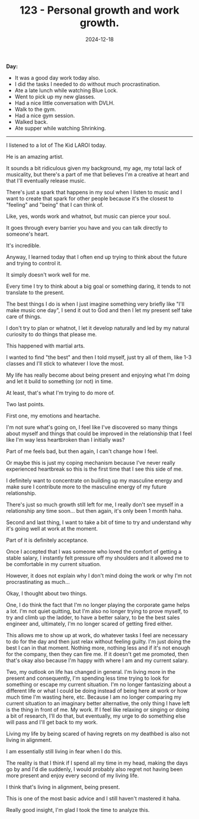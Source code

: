 ﻿---
title: 123 - Personal growth and work growth.
date: 2024-12-18
categories: ["daily"]
tags: posts

---
**Day:** 

- It was a good day work today also.
- I did the tasks I needed to do without much procrastination.
- Ate a late lunch while watching Blue Lock.
- Went to pick up my new glasses.
- Had a nice little conversation with DVLH.
- Walk to the gym.
- Had a nice gym session.
- Walked back.
- Ate supper while watching Shrinking.
---
I listened to a lot of The Kid LAROI today.

He is an amazing artist.

It sounds a bit ridiculous given my background, my age, my total lack of musicality, but there's a part of me that believes I'm a creative at heart and that I'll eventually release music.

There's just a spark that happens in my soul when I listen to music and I want to create that spark for other people because it's the closest to "feeling" and "being" that I can think of.

Like, yes, words work and whatnot, but music can pierce your soul.

It goes through every barrier you have and you can talk directly to someone's heart.

It's incredible.

Anyway, I learned today that I often end up trying to think about the future and trying to control it.

It simply doesn't work well for me.

Every time I try to think about a big goal or something daring, it tends to not translate to the present.

The best things I do is when I just imagine something very briefly like "I'll make music one day", I send it out to God and then I let my present self take care of things.

I don't try to plan or whatnot, I let it develop naturally and led by my natural curiosity to do things that please me.

This happened with martial arts.

I wanted to find "the best" and then I told myself, just try all of them, like 1-3 classes and I'll stick to whatever I love the most.

My life has really become about being present and enjoying what I'm doing and let it build to something (or not) in time.

At least, that's what I'm trying to do more of.

Two last points.

First one, my emotions and heartache.

I'm not sure what's going on, I feel like I've discovered so many things about myself and things that could be improved in the relationship that I feel like I'm way less heartbroken than I initially was?

Part of me feels bad, but then again, I can't change how I feel.

Or maybe this is just my coping mechanism because I've never really experienced heartbreak so this is the first time that I see this side of me.

I definitely want to concentrate on building up my masculine energy and make sure I contribute more to the masculine energy of my future relationship.

There's just so much growth still left for me, I really don't see myself in a relationship any time soon... but then again, it's only been 1 month haha.

Second and last thing, I want to take a bit of time to try and understand why it's going well at work at the moment.

Part of it is definitely acceptance.

Once I accepted that I was someone who loved the comfort of getting a stable salary, I instantly felt pressure off my shoulders and it allowed me to be comfortable in my current situation.

However, it does not explain why I don't mind doing the work or why I'm not procrastinating as much...

Okay, I thought about two things.

One, I do think the fact that I'm no longer playing the corporate game helps a lot. I'm not quiet quitting, but I'm also no longer trying to prove myself, to try and climb up the ladder, to have a better salary, to be the best sales engineer and, ultimately, I'm no longer scared of getting fired either.

This allows me to show up at work, do whatever tasks I feel are necessary to do for the day and then just relax without feeling guilty. I'm just doing the best I can in that moment. Nothing more, nothing less and if it's not enough for the company, then they can fire me. If it doesn't get me promoted, then that's okay also because I'm happy with where I am and my current salary.

Two, my outlook on life has changed in general. I'm living more in the present and consequently, I'm spending less time trying to look for something or escape my current situation. I'm no longer fantasizing about a different life or what I could be doing instead of being here at work or how much time I'm wasting here, etc. Because I am no longer comparing my current situation to an imaginary better alternative, the only thing I have left is the thing in front of me. My work. If I feel like relaxing or singing or doing a bit of research, I'll do that, but eventually, my urge to do something else will pass and I'll get back to my work.

Living my life by being scared of having regrets on my deathbed is also not living in alignment.

I am essentially still living in fear when I do this.

The reality is that I think if I spend all my time in my head, making the days go by and I'd die suddenly, I would probably also regret not having been more present and enjoy every second of my living life.

I think that's living in alignment, being present.

This is one of the most basic advice and I still haven't mastered it haha.

Really good insight, I'm glad I took the time to analyze this.





